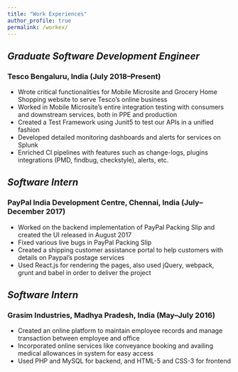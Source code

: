```yaml
---
title: "Work Experiences"
author_profile: true
permalink: /workex/
---
```

## <i>Graduate Software Development Engineer</i>
### Tesco Bengaluru, India (July 2018–Present)
* Wrote critical functionalities for Mobile Microsite and Grocery Home Shopping website to serve Tesco’s online business
* Worked in Mobile Microsite’s entire integration testing with consumers and downstream services, both in PPE
and production
* Created a Test Framework using Junit5 to test our APIs in a unified fashion
* Developed detailed monitoring dashboards and alerts for services on Splunk
* Enriched CI pipelines with features such as change-logs, plugins integrations (PMD, findbug, checkstyle), alerts,
etc.

## <i>Software Intern</i>
### PayPal India Development Centre, Chennai, India (July–December 2017)
* Worked on the backend implementation of PayPal Packing Slip and created the UI released in August 2017
* Fixed various live bugs in PayPal Packing Slip
* Created a shipping customer assistance portal to help customers with details on Paypal’s postage services
* Used React.js for rendering the pages, also used jQuery, webpack, grunt and babel in order to deliver the project

## <i>Software Intern</i>
### Grasim Industries, Madhya Pradesh, India (May–July 2016)
* Created an online platform to maintain employee records and manage transaction between employee and office
* Incorporated online services like conveyance booking and availing medical allowances in system for easy access
* Used PHP and MySQL for backend, and HTML-5 and CSS-3 for frontend
